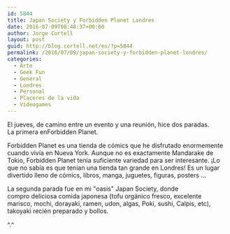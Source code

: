 ```yaml
---
id: 5844
title: Japan Society y Forbidden Planet Londres
date: 2016-07-09T08:48:37+00:00
author: Jorge Cortell
layout: post
guid: http://blog.cortell.net/es/?p=5844
permalink: /2016/07/09/japan-society-y-forbidden-planet-londres/
categories:
  - Arte
  - Geek Fun
  - General
  - Londres
  - Personal
  - Placeres de la vida
  - Videogames
---
```

El jueves, de camino entre un evento y una reunión, hice dos paradas. La primera enForbidden Planet.

Forbidden Planet es una tienda de cómics que he disfrutado enormemente cuando vivía en Nueva York. Aunque no es exactamente Mandarake de Tokio, Forbidden Planet tenía suficiente variedad para ser interesante. ¡Lo que no sabía es que tenían una tienda tan grande en Londres! Es un lugar divertido lleno de cómics, libros, manga, juguetes, figuras, posters ...

La segunda parada fue en mi "oasis" Japan Society, donde compro deliciosa comida japonesa (tofu orgánico fresco, excelente marisco, mochi, dorayaki, ramen, udon, algas, Poki, sushi, Calpis, etc), takoyaki recién preparado y bollos.

^.^